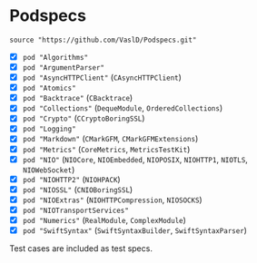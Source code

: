 # Podspecs

`source "https://github.com/VaslD/Podspecs.git"`

- [x] `pod "Algorithms"`
- [x] `pod "ArgumentParser"`
- [x] `pod "AsyncHTTPClient"` (`CAsyncHTTPClient`)
- [x] `pod "Atomics"`
- [x] `pod "Backtrace"` (`CBacktrace`)
- [x] `pod "Collections"` (`DequeModule`, `OrderedCollections`)
- [x] `pod "Crypto"` (`CCryptoBoringSSL`)
- [x] `pod "Logging"`
- [x] `pod "Markdown"` (`CMarkGFM`, `CMarkGFMExtensions`)
- [x] `pod "Metrics"` (`CoreMetrics`, `MetricsTestKit`)
- [x] `pod "NIO"` (`NIOCore`, `NIOEmbedded`, `NIOPOSIX`, `NIOHTTP1`, `NIOTLS`, `NIOWebSocket`)
- [x] `pod "NIOHTTP2"` (`NIOHPACK`)
- [x] `pod "NIOSSL"` (`CNIOBoringSSL`)
- [x] `pod "NIOExtras"` (`NIOHTTPCompression`, `NIOSOCKS`)
- [x] `pod "NIOTransportServices"`
- [x] `pod "Numerics"` (`RealModule`, `ComplexModule`)
- [x] `pod "SwiftSyntax"` (`SwiftSyntaxBuilder`, `SwiftSyntaxParser`)

Test cases are included as test specs.